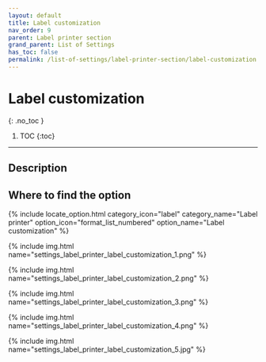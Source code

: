```yaml
---
layout: default
title: Label customization
nav_order: 9
parent: Label printer section
grand_parent: List of Settings
has_toc: false
permalink: /list-of-settings/label-printer-section/label-customization
---
```


# Label customization
{: .no_toc }

1. TOC
{:toc}

---

## Description


## Where to find the option
{% include locate_option.html category_icon="label" category_name="Label printer" option_icon="format_list_numbered" option_name="Label customization" %}

{% include img.html name="settings_label_printer_label_customization_1.png" %}

{% include img.html name="settings_label_printer_label_customization_2.png" %}

{% include img.html name="settings_label_printer_label_customization_3.png" %}

{% include img.html name="settings_label_printer_label_customization_4.png" %}

{% include img.html name="settings_label_printer_label_customization_5.jpg" %}